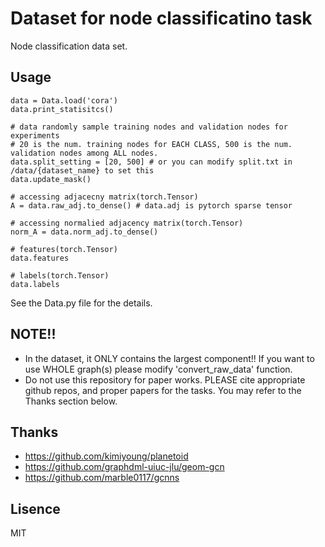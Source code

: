 # Dataset for node classificatino task

Node classification data set.

## Usage

```
data = Data.load('cora')
data.print_statisitcs()

# data randomly sample training nodes and validation nodes for experiments
# 20 is the num. training nodes for EACH CLASS, 500 is the num. validation nodes among ALL nodes.
data.split_setting = [20, 500] # or you can modify split.txt in /data/{dataset_name} to set this
data.update_mask()

# accessing adjacecny matrix(torch.Tensor)
A = data.raw_adj.to_dense() # data.adj is pytorch sparse tensor

# accessing normalied adjacency matrix(torch.Tensor)
norm_A = data.norm_adj.to_dense()

# features(torch.Tensor)
data.features

# labels(torch.Tensor)
data.labels
```

See the Data.py file for the details.


## NOTE!!
- In the dataset, it ONLY contains the largest component!! If you want to use WHOLE graph(s) please modify 'convert_raw_data' function.
- Do not use this repository for paper works. PLEASE cite appropriate github repos, and proper papers for the tasks. You may refer to the Thanks section below.

## Thanks
- https://github.com/kimiyoung/planetoid
- https://github.com/graphdml-uiuc-jlu/geom-gcn
- https://github.com/marble0117/gcnns

## Lisence
MIT